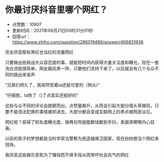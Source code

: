 # 你最讨厌抖音里哪个网红？
- 点赞数：10907
- 更新时间：2021年08月21日00时31分01秒
- 回答url：https://www.zhihu.com/question/286019486/answer/466831938
<body>
 <p data-pid="VXkHELyU">完全厌恶那些黑红也当红的流量网红</p>
 <p data-pid="DwX7Qp-X">只要做出些挑战大众容忍度的事，就能短时间内获得大量关注度和曝光。现在一套洗白流程很简单，网友跟风黑一阵，只要他们坚持下来了，以后就会有几个与众不同的跳出来发声</p>
 <p data-pid="BLGwHI1E">“兄弟们喷久了，我突然觉着ta还挺可爱的（狗头)”</p>
 <p data-pid="XipbBYGS">“仔细想，ta除了（)了点其实还挺好的”</p>
 <p data-pid="yW__P6zs">这些与众不同的评论会脱颖而出，点赞量飙升，从而会引起大部分墙头草跟风，只要不是违法犯罪的事情被抓进去，大部分都会变成互联网上的黑点被网民淡忘。</p>
 <p data-pid="q2ZlF9XY">网红呢？获得了知名度曝光度，挨两句骂就能数钱数到手抖，表面哭唧唧内心狂喜。</p>
 <p data-pid="oXx8e2Rm">以前的孩子的梦想都是当科学家当警察为民造福保卫国家，现在纷纷想当个网红来钱快。</p>
 <p data-pid="Gm1r8hTs">我厌恶这些娱乐至死为了赚钱而不择手段从而带坏社会风气的网红</p>
</body>